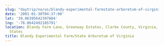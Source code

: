 ```yaml
---
slug: "daytrip/na/us/blandy-experimental-farmstate-arboretum-of-virginia"
date: '2001-01-30T04:37:00'
lat: '39.06395642397884'
lng: '-78.0642492185791'
location: Blandy Farm Lane, Greenway Estates, Clarke County, Virginia, 22620, United
  States
title: Blandy Experimental Farm/State Arboretum of Virginia
---
```



